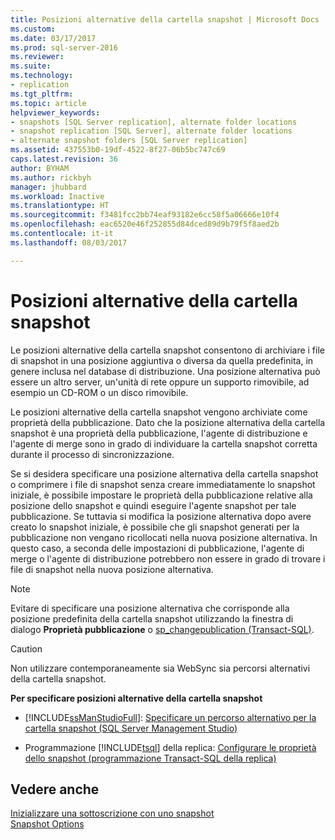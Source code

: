```yaml
---
title: Posizioni alternative della cartella snapshot | Microsoft Docs
ms.custom: 
ms.date: 03/17/2017
ms.prod: sql-server-2016
ms.reviewer: 
ms.suite: 
ms.technology:
- replication
ms.tgt_pltfrm: 
ms.topic: article
helpviewer_keywords:
- snapshots [SQL Server replication], alternate folder locations
- snapshot replication [SQL Server], alternate folder locations
- alternate snapshot folders [SQL Server replication]
ms.assetid: 437553b0-19df-4522-8f27-06b5bc747c69
caps.latest.revision: 36
author: BYHAM
ms.author: rickbyh
manager: jhubbard
ms.workload: Inactive
ms.translationtype: HT
ms.sourcegitcommit: f3481fcc2bb74eaf93182e6cc58f5a06666e10f4
ms.openlocfilehash: eac6520e46f252855d84dced89d9b79f5f8aed2b
ms.contentlocale: it-it
ms.lasthandoff: 08/03/2017

---
```

# <a name="alternate-snapshot-folder-locations"></a>Posizioni alternative della cartella snapshot
  Le posizioni alternative della cartella snapshot consentono di archiviare i file di snapshot in una posizione aggiuntiva o diversa da quella predefinita, in genere inclusa nel database di distribuzione. Una posizione alternativa può essere un altro server, un'unità di rete oppure un supporto rimovibile, ad esempio un CD-ROM o un disco rimovibile.  
  
 Le posizioni alternative della cartella snapshot vengono archiviate come proprietà della pubblicazione. Dato che la posizione alternativa della cartella snapshot è una proprietà della pubblicazione, l'agente di distribuzione e l'agente di merge sono in grado di individuare la cartella snapshot corretta durante il processo di sincronizzazione.  
  
 Se si desidera specificare una posizione alternativa della cartella snapshot o comprimere i file di snapshot senza creare immediatamente lo snapshot iniziale, è possibile impostare le proprietà della pubblicazione relative alla posizione dello snapshot e quindi eseguire l'agente snapshot per tale pubblicazione. Se tuttavia si modifica la posizione alternativa dopo avere creato lo snapshot iniziale, è possibile che gli snapshot generati per la pubblicazione non vengano ricollocati nella nuova posizione alternativa. In questo caso, a seconda delle impostazioni di pubblicazione, l'agente di merge o l'agente di distribuzione potrebbero non essere in grado di trovare i file di snapshot nella nuova posizione alternativa.  
  
> [!NOTE]  
>  Evitare di specificare una posizione alternativa che corrisponde alla posizione predefinita della cartella snapshot utilizzando la finestra di dialogo **Proprietà pubblicazione** o [sp_changepublication &#40;Transact-SQL&#41;](../../relational-databases/system-stored-procedures/sp-changepublication-transact-sql.md).  
  
> [!CAUTION]  
>  Non utilizzare contemporaneamente sia WebSync sia percorsi alternativi della cartella snapshot.  
  
 **Per specificare posizioni alternative della cartella snapshot**  
  
-   [!INCLUDE[ssManStudioFull](../../includes/ssmanstudiofull-md.md)]: [Specificare un percorso alternativo per la cartella snapshot &#40;SQL Server Management Studio&#41;](../../relational-databases/replication/publish/specify-an-alternate-snapshot-folder-location-sql-server-management-studio.md)  
  
-   Programmazione [!INCLUDE[tsql](../../includes/tsql-md.md)] della replica: [Configurare le proprietà dello snapshot &#40;programmazione Transact-SQL della replica&#41;](../../relational-databases/replication/publish/configure-snapshot-properties-replication-transact-sql-programming.md)  
  
## <a name="see-also"></a>Vedere anche  
 [Inizializzare una sottoscrizione con uno snapshot](../../relational-databases/replication/initialize-a-subscription-with-a-snapshot.md)   
 [Snapshot Options](../../relational-databases/replication/snapshot-options.md)  
  
  

